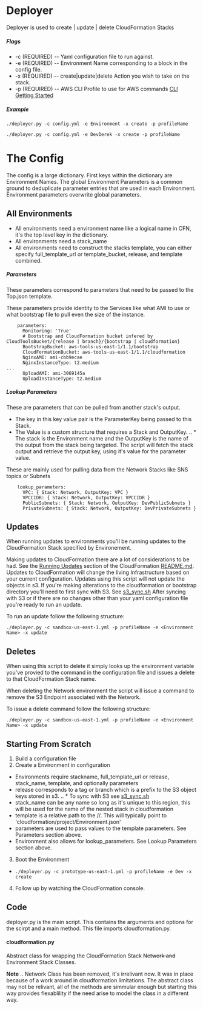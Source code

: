 # Deployer

Deployer is used to create | update | delete CloudFormation Stacks

##### Flags
* -c <config file> (REQUIRED) -- Yaml configuration file to run against.
* -e <environment name> (REQUIRED) -- Environment Name corresponding to a block in the config file.
* -x <execute command> (REQUIRED) -- create|update|delete Action you wish to take on the stack.
* -p <profile> (REQUIRED) -- AWS CLI Profile to use for AWS commands [CLI Getting Started](http://docs.aws.amazon.com/cli/latest/userguide/cli-chap-getting-started.html)


##### Example
`./deployer.py -c config.yml -e Environment -x create -p profileName`

`./deployer.py -c config.yml -e DevDerek -x create -p profileName`


# The Config

The config is a large dictionary. First keys within the dictionary are Environment Names. The global Environment Parameters is a common ground to deduplicate parameter entries that are used in each Environment. Environment parameters overwrite global parameters. 

## All Environments
* All environments need a environment name like a logical name in CFN, it's the top level key in the dictionary.
* All environments need a stack_name 
* All environments need to construct the stacks template, you can either specify full_template_url or template_bucket, release, and template combined.

##### Parameters
These parameters correspond to parameters that need to be passed to the Top.json template.

These parameters provide identity to the Services like what AMI to use or what bootstrap file to pull even the size of the instance.
```
    parameters:
      Monitoring: 'True'
      # Bootstrap and CloudFormation bucket infered by CloudToolsBucket/{release | branch}/{bootstrap | cloudformation}
      BootstrapBucket: aws-tools-us-east-1/1.1/bootstrap
      CloudFormationBucket: aws-tools-us-east-1/1.1/cloudformation
      NginxAMI: ami-cbb9ecae
      NginxInstanceType: t2.medium
...
      UploadAMI: ami-3069145a
      UploadInstanceType: t2.medium
```

##### Lookup Parameters

These are parameters that can be pulled from another stack's output. 
* The key in this key value pair is the ParameterKey being passed to this Stack. 
* The Value is a custom structure that requires a Stack and OutputKey. 
.. * The stack is the Environment name and the OutputKey is the name of the output from the stack being targeted. The script will fetch the stack output and retrieve the output key, using it's value for the parameter value. 

These are mainly used for pulling data from the Network Stacks like SNS topics or Subnets
```
    lookup_parameters:
      VPC: { Stack: Network, OutputKey: VPC }
      VPCCIDR: { Stack: Network, OutputKey: VPCCIDR }
      PublicSubnets: { Stack: Network, OutputKey: DevPublicSubnets }
      PrivateSubnets: { Stack: Network, OutputKey: DevPrivateSubnets }
```



## Updates
When running updates to environments you'll be running updates to the CloudFormation Stack specified by Environement. 

Making updates to CloudFormation there are a lot of considerations to be had. See the [Running Updates](/cloudformation/) section of the CloudFormation [README.md](/cloudformation/README.md).
Updates to CloudFormation will change the living Infrastructure based on your current configuration. 
Updates using this script will not update the objects in s3. If you're making alterations to the cloudformation or bootstrap directory you'll need to first sync with S3. See [s3_sync.sh](../)
After syncing with S3 or if there are no changes other than your yaml configuration file you're ready to run an update.  

To run an update follow the following structure:
```
./deployer.py -c sandbox-us-east-1.yml -p profileName -e <Environment Name> -x update
```

## Deletes
When using this script to delete it simply looks up the environment variable you've provied to the command in the configuration file and issues a delete to that CloudFormation Stack name.

When deleting the Network environment the script will issue a command to remove the S3 Endpoint associated with the Network.

To issue a delete command follow the following structure:
```
./deployer.py -c sandbox-us-east-1.yml -p profileName -e <Environment Name> -x update
```

## Starting From Scratch

1. Build a configuration file
2. Create a Environment in configuration
  * Environments require stackname, full_template_url or release, stack_name, template, and optionally parameters
  * release corresponds to a tag or branch which is a prefix to the S3 object keys stored in s3.
..  * To sync with S3 see [s3_sync.sh](/scripts/)
  * stack_name can be any name so long as it's unique to this region, this will be used for the name of the nested stack in cloudformation
  * template is a relative path to the <CloudToolsBucket>/<release>/<path to cloudformation template>. This will typically point to 'cloudformation/project/Environment.json'
  * parameters are used to pass values to the template parameters. See Parameters section above.
  * Environment also allows for lookup_parameters. See Lookup Parameters section above.
3. Boot the Environment
  * `./deployer.py -c prototype-us-east-1.yml -p profileName -e Dev -x create`
4. Follow up by watching the CloudFormation console. 


## Code
deployer.py is the main script. This contains the arguments and options for the scirpt and a main method. This file imports cloudformation.py.

#### cloudformation.py
Abstract class for wrapping the CloudFormation Stack 
~~Network and~~ Environment Stack Classes. 

**Note** 
.. Network Class has been removed, it's irrelivant now. It was in place because of a work around in cloudformation limitations. The abstract class may not be relivant, all of the methods are simmular enough but starting this way provides flexablility if the need arise to model the class in a different way. 
